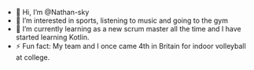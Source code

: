 - 👋 Hi, I’m @Nathan-sky
- 👀 I’m interested in sports, listening to music and going to the gym
- 🌱 I’m currently learning as a new scrum master all the time and I have started learning Kotlin.
- ⚡ Fun fact: My team and I once came 4th in Britain for indoor volleyball at college. 

<!---
Nathan-sky/Nathan-sky is a ✨ special ✨ repository because its `README.md` (this file) appears on your GitHub profile.
You can click the Preview link to take a look at your changes.
--->
